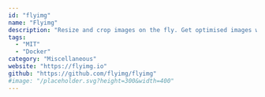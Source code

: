 ```yaml
---
id: "flyimg"
name: "Flyimg"
description: "Resize and crop images on the fly. Get optimised images with MozJPEG, WebP or PNG using ImageMagick, with an efficient caching system."
tags:
  - "MIT"
  - "Docker"
category: "Miscellaneous"
website: "https://flyimg.io"
github: "https://github.com/flyimg/flyimg"
#image: "/placeholder.svg?height=300&width=400"
---
```



